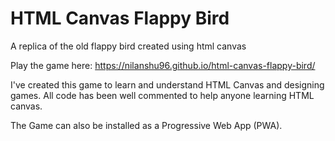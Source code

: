 # HTML Canvas Flappy Bird

A replica of the old flappy bird created using html canvas

Play the game here: https://nilanshu96.github.io/html-canvas-flappy-bird/

I've created this game to learn and understand HTML Canvas and designing games. All code has been well commented to help anyone learning HTML canvas.

The Game can also be installed as a Progressive Web App (PWA).
